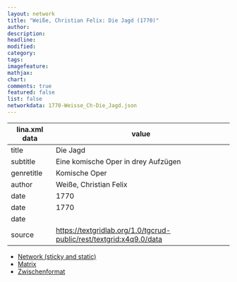 ```yaml
---
layout: network
title: "Weiße, Christian Felix: Die Jagd (1770)"
author:
description:
headline:
modified:
category:
tags:
imagefeature: 
mathjax: 
chart: 
comments: true
featured: false
list: false
networkdata: 1770-Weisse_Ch-Die_Jagd.json
---
```

lina.xml data  | value
------------- | -------------
title|Die Jagd
subtitle|Eine komische Oper in drey Aufzügen
genretitle|Komische Oper
author|Weiße, Christian Felix
date|1770
date|1770
date|
source|https://textgridlab.org/1.0/tgcrud-public/rest/textgrid:x4q9.0/data


* [Network (sticky and static)](/network186)
* [Matrix](/matrix186)
* [Zwischenformat](/lina186 )
